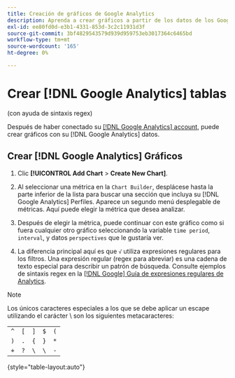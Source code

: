 ```yaml
---
title: Creación de gráficos de Google Analytics
description: Aprenda a crear gráficos a partir de los datos de los Google Analytics.
exl-id: ee80fd0d-e3b1-4331-853d-3c2c11931d3f
source-git-commit: 3bf4829543579d939d959753eb3017364c6465bd
workflow-type: tm+mt
source-wordcount: '165'
ht-degree: 0%

---
```


# Crear [!DNL Google Analytics] tablas

(con ayuda de sintaxis regex)

Después de haber conectado su [[!DNL Google Analytics] account](../../data-analyst/importing-data/integrations/google-analytics.md), puede crear gráficos con su [!DNL Google Analytics] datos.

## Crear [!DNL Google Analytics] Gráficos

1. Clic **[!UICONTROL Add Chart** > **Create New Chart]**.

1. Al seleccionar una métrica en la `Chart Builder`, desplácese hasta la parte inferior de la lista para buscar una sección que incluya su [!DNL Google Analytics] Perfiles. Aparece un segundo menú desplegable de métricas. Aquí puede elegir la métrica que desea analizar.

1. Después de elegir la métrica, puede continuar con este gráfico como si fuera cualquier otro gráfico seleccionando la variable `time period`, `interval`, y datos `perspectives` que le gustaría ver.

1. La diferencia principal aquí es que `√` utiliza expresiones regulares para los filtros. Una expresión regular (regex para abreviar) es una cadena de texto especial para describir un patrón de búsqueda. Consulte ejemplos de sintaxis regex en la [[!DNL Google] Guía de expresiones regulares de Analytics](https://support.google.com/analytics/answer/1034324?hl=en).

>[!NOTE]
>
>Los únicos caracteres especiales a los que se debe aplicar un escape utilizando el carácter \ son los siguientes metacaracteres:

|  |  |  |  |  |
|-----|-----|-----|-----|-----|
| `^` | `[` | `]` | `$` | `(` |
| `)` | `.` | `{` | `}` | `*` |
| `+` | `?` | `\` | `\` | `-` |

{style="table-layout:auto"}
